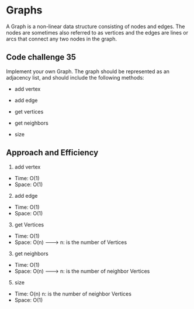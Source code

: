 # Graphs

A Graph is a non-linear data structure consisting of nodes and edges. The nodes are sometimes also referred to as vertices and the edges are lines or arcs that connect any two nodes in the graph.


## Code challenge 35

Implement your own Graph. The graph should be represented as an adjacency list, and should include the following methods:

- add vertex

- add edge

- get vertices

- get neighbors

- size

## Approach and Efficiency

1) add vertex

- Time: O(1)
- Space: O(1)

2) add edge
- Time: O(1)
- Space: O(1)

3) get Vertices

- Time: O(1)
- Space: O(n) ---> n: is the number of Vertices

3) get neighbors

- Time: O(1)
- Space: O(n) ---> n: is the number of neighbor Vertices

5) size

- Time: O(n) n: is the number of neighbor Vertices
- Space: O(1)